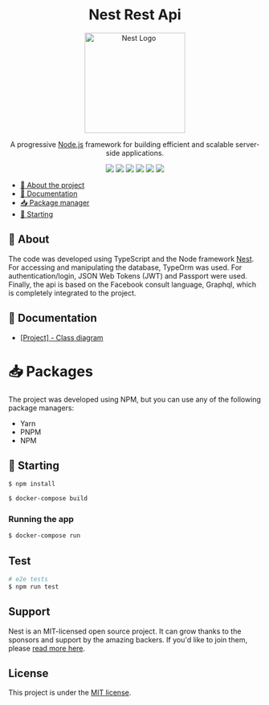 <h1 align='center'> Nest Rest Api</h1>

<p align="center">
  <a href="http://nestjs.com/" target="blank"><img src="https://nestjs.com/img/logo-small.svg" width="200" alt="Nest Logo" /></a>
</p>

<p align="center">A progressive <a href="http://nodejs.org" target="_blank">Node.js</a> framework for building efficient and scalable server-side applications.</p>

<p align="center">
  <img src="https://img.shields.io/badge/nestjs-%23E0234E.svg?style=for-the-badge&logo=nestjs&logoColor=white"/>
  <img src="https://img.shields.io/badge/-GraphQL-E10098?style=for-the-badge&logo=graphql&logoColor=white"/>
  <img src="https://img.shields.io/badge/typescript-%23007ACC.svg?style=for-the-badge&logo=typescript&logoColor=white"/>
  <img src="https://img.shields.io/badge/JWT-black?style=for-the-badge&logo=JSON%20web%20tokens"/>
  <img src="https://img.shields.io/badge/-jest-%23C21325?style=for-the-badge&logo=jest&logoColor=white"/>
  <img src="https://img.shields.io/badge/postgres-%23316192.svg?style=for-the-badge&logo=postgresql&logoColor=white"/>
</p>

- [📑 About the project](#-about)
- [📖 Documentation](#-documentation)
- [📥 Package manager](#-packages)
- [🚀 Starting](#-starting)

## 📑 About
The code was developed using TypeScript and the Node framework [Nest](https://github.com/nestjs/nest). For accessing and manipulating the database, TypeOrm was used. For authentication/login, JSON Web Tokens (JWT) and Passport were used. Finally, the api is based on the Facebook consult language, Graphql, which is completely integrated to the project.

## 📖 Documentation

- [[Project] - Class diagram](./DOCS/src_diagram.png)

# 📥 Packages
The project was developed using NPM, but you can use any of the following package managers:
- Yarn
- PNPM
- NPM

## 🚀 Starting

```bash
$ npm install
```

```bash
$ docker-compose build
```

### Running the app

```bash
$ docker-compose run
```

## Test

```bash
# e2e tests
$ npm run test
```

## Support

Nest is an MIT-licensed open source project. It can grow thanks to the sponsors and support by the amazing backers. If you'd like to join them, please [read more here](https://docs.nestjs.com/support).
## License

This project is under the [MIT license](LICENSE).
